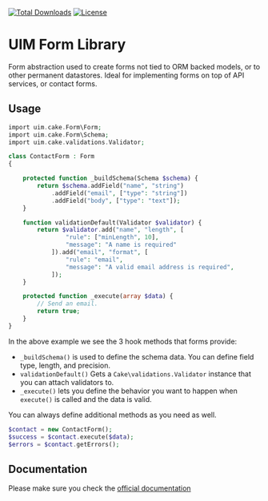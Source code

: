 [![Total Downloads](https://img.shields.io/packagist/dt/cakephp/form.svg?style=flat-square)](https://packagist.org/packages/cakephp/form)
[![License](https://img.shields.io/badge/license-MIT-blue.svg?style=flat-square)](LICENSE.txt)

# UIM Form Library

Form abstraction used to create forms not tied to ORM backed models,
or to other permanent datastores. Ideal for implementing forms on top of
API services, or contact forms.

## Usage


```php
import uim.cake.Form\Form;
import uim.cake.Form\Schema;
import uim.cake.validations.Validator;

class ContactForm : Form
{

    protected function _buildSchema(Schema $schema) {
        return $schema.addField("name", "string")
            .addField("email", ["type": "string"])
            .addField("body", ["type": "text"]);
    }

    function validationDefault(Validator $validator) {
        return $validator.add("name", "length", [
                "rule": ["minLength", 10],
                "message": "A name is required"
            ]).add("email", "format", [
                "rule": "email",
                "message": "A valid email address is required",
            ]);
    }

    protected function _execute(array $data) {
        // Send an email.
        return true;
    }
}
```

In the above example we see the 3 hook methods that forms provide:

- `_buildSchema()` is used to define the schema data. You can define field type, length, and precision.
- `validationDefault()` Gets a `Cake\validations.Validator` instance that you can attach validators to.
- `_execute()` lets you define the behavior you want to happen when `execute()` is called and the data is valid.

You can always define additional methods as you need as well.

```php
$contact = new ContactForm();
$success = $contact.execute($data);
$errors = $contact.getErrors();
```

## Documentation

Please make sure you check the [official documentation](https://book.cakephp.org/4/en/core-libraries/form.html)
